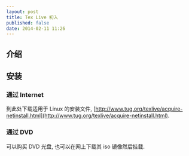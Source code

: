 ```yaml
---
layout: post
title: Tex Live 初入
published: false
date: 2014-02-11 11:26
---
```


## 介绍

## 安装

### 通过 Internet 

到此处下载适用于 Linux 的安装文件, [http://www.tug.org/texlive/acquire-netinstall.html](http://www.tug.org/texlive/acquire-netinstall.html).

### 通过 DVD 

可以购买 DVD 光盘, 也可以在网上下载其 iso 镜像然后挂载.
